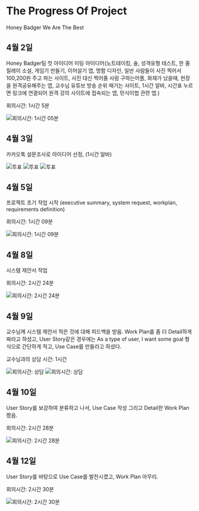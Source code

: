 # The Progress Of Project
Honey Badger We Are The Best
## 4월 2일
Honey Badger팀 첫 아이디어 미팅
아이디어(노트테이킹, 술, 성격유형 테스트, 한 줄 릴레이 소설, 게임기 만들기, 이어살기 앱, 명함 디자인, 일반 사람들이 사진 찍어서 100,200원 주고 
파는 사이트, 사진 대신 찍어줄 사람 구하는어플, 화재가 났을때, 현장을 원격공유해주는 앱, 교수님 유튜브 방송 순위 매기는 사이트, 1시간 알바, 시간표
누르면 링크에 연결되어 원격 강의 사이트에 접속되는 앱, 민식이법 관련 앱.)

회의시간: 1시간 5분

![회의시간: 1시간 05분](https://github.com/yundj4408/Help_me_neighbor/blob/master/4%EC%9B%94%202%EC%9D%BC%20%EC%B2%AB%20%EB%AF%B8%ED%8C%85.PNG)

## 4월 3일 
카카오톡 설문조사로 아이디어 선정, (1시간 알바)

![투표](https://github.com/yundj4408/Help_me_neighbor/blob/master/%EC%95%84%EC%9D%B4%EB%94%94%EC%96%B4%20%EC%84%A0%EC%A0%95%201.PNG)
![투표](https://github.com/yundj4408/Help_me_neighbor/blob/master/%EC%95%84%EC%9D%B4%EB%94%94%EC%96%B4%20%EC%84%A0%EC%A0%95%202.PNG)
![투표](https://github.com/yundj4408/Help_me_neighbor/blob/master/%EC%95%84%EC%9D%B4%EB%94%94%EC%96%B4%20%EC%84%A0%EC%A0%95%203.PNG)

## 4월 5일
프로젝트 초기 작업 시작 (executive summary, system request, workplan, requirements definition)

회의시간: 1시간 09분

![회의시간: 1시간 09분](https://raw.githubusercontent.com/yundj4408/Help_me_neighbor/master/4%EC%9B%94%20%205%EC%9D%BC.PNG)

## 4월 8일 
시스템 제안서 작업

회의시간: 2시간 24분

![회의시간: 2시간 24분](https://github.com/yundj4408/Help_me_neighbor/blob/master/4%EC%9B%94%208%EC%9D%BC.PNG)

## 4월 9일
교수님께 시스템 제안서 적은 것에 대해 피드백을 받음. Work Plan를 좀 더 Detail하게 짜라고 하셨고, 
User Story같은 경우에는 As a type of user, I want some goal 형식으로 간단하게 적고, Use Case를 만들라고 하셨다.

교수님과의 상담 시간: 1시간

![회의시간: 상담](https://github.com/yundj4408/Help_me_neighbor/blob/master/%EA%B5%90%EC%88%98%EB%8B%98%20%ED%94%BC%EB%93%9C%EB%B0%B1%201.jpg)
![회의시간: 상담](https://github.com/yundj4408/Help_me_neighbor/blob/master/%EA%B5%90%EC%88%98%EB%8B%98%20%ED%94%BC%EB%93%9C%EB%B0%B1%202.jpg)

## 4월 10일 
User Story를 보강하여 분류하고 나서, Use Case 작성 그리고 Detail한 Work Plan 짰음.

회의시간: 2시간 28분

![회의시간: 2시간 28분](https://github.com/yundj4408/Help_me_neighbor/blob/master/4%EC%9B%94%2010%EC%9D%BC.PNG)

## 4월 12일
User Story를 바탕으로 Use Case를 발전시켰고, Work Plan 마무리.

회의시간: 2시간 30분

![회의시간: 2시간 30분](https://github.com/yundj4408/Help_me_neighbor/blob/master/4%EC%9B%94%2012%EC%9D%BC%20voice%20talk.PNG)
